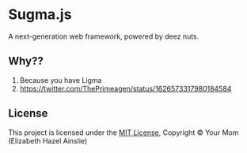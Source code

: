 # Sugma.js
A next-generation web framework, powered by deez nuts.

## Why??

1. Because you have Ligma
2. https://twitter.com/ThePrimeagen/status/1626573317980184584

## License
This project is licensed under the [MIT License](LICENSE), Copyright &copy; Your
Mom (Elizabeth Hazel Ainslie)
